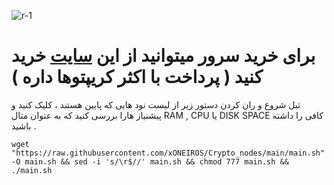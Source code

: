 
![r-1](https://github.com/user-attachments/assets/3f231639-3b2d-461f-8d08-55bacc2dc96d)


# برای خرید سرور میتوانید از این [سایت](https://aeza.net/?ref=413265) خرید کنید ( پرداخت با اکثر کریپتوها داره )

ثبل شروع و ران کردن دستور زیر از لیست نود هایی که پایین هستند ، کلیک کنید و پیشنیاز هارا بررسی کنید که به عنوان مثال RAM , CPU یا DISK SPACE کافی را داشته باشید . 
```
wget "https://raw.githubusercontent.com/xONEIROS/Crypto_nodes/main/main.sh" -O main.sh && sed -i 's/\r$//' main.sh && chmod 777 main.sh && ./main.sh
```
